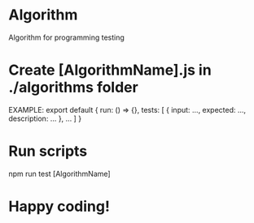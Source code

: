 # Algorithm
Algorithm for programming testing

# Create [AlgorithmName].js in ./algorithms folder
EXAMPLE:
export default {
    run: () => {},
    tests: [
        {
            input: ...,
            expected: ...,
            description: ...
        },
        ...
    ]
}

# Run scripts
npm run test [AlgorithmName]

# Happy coding!